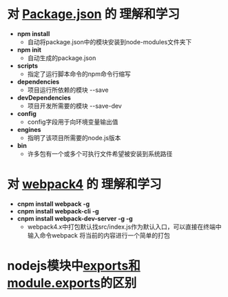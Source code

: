 # 对 [Package.json](https://www.cnblogs.com/whkl-m/p/6617540.html "title text") 的 理解和学习

*   <strong>npm install </strong>
    - 自动将package.json中的模块安装到node-modules文件夹下
*   <strong>npm init</strong>
    - 自动生成的package.json
*   <strong>scripts </strong>
    - 指定了运行脚本命令的npm命令行缩写
*   <strong>dependencies </strong>
    - 项目运行所依赖的模块  --save
*   <strong>devDependencies </strong>
    - 项目开发所需要的模块  --save-dev
*   <strong>config</strong>
    - config字段用于向环境变量输出值
*   <strong>engines </strong>
    - 指明了该项目所需要的node.js版本
*   <strong>bin</strong>
    - 许多包有一个或多个可执行文件希望被安装到系统路径

# 对 [webpack4](https://www.jianshu.com/p/6712e4e4b8fe "入门配置") 的 理解和学习
*   <strong>cnpm install webpack -g</strong>
*   <strong>cnpm install webpack-cli -g</strong>
*   <strong>cnpm install webpack-dev-server -g -g</strong>
    - webpack4.x中打包默认找src/index.js作为默认入口，可以直接在终端中输入命令webpack 将当前的内容进行一个简单的打包
# nodejs模块中[exports和module.exports](https://www.jianshu.com/p/6712e4e4b8fe "细究")的区别